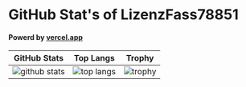 # GitHub Stat's of LizenzFass78851
#### Powerd by [vercel.app](https://vercel.app)

| GitHub Stats | Top Langs | Trophy |
|:------------------:|:--------------:|:-----------------:|
| ![github stats](https://github-readme-stats.vercel.app/api?username=LizenzFass78851&show_icons=true) | ![top langs](https://github-readme-stats.vercel.app/api/top-langs/?username=LizenzFass78851&size_weight=0.15&count_weight=0.5&layout=compact) | ![trophy](https://github-profile-trophy.vercel.app/?username=LizenzFass78851&column=3&margin-w=10&margin-h=10) |